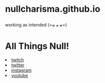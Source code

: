 # nullcharisma.github.io
working as intended (=🝦 ﻌ 🝦=)
⠀⠀⠀⠀⠀⠀⠀⠀⠀⠀⠀⠀⠀⠀⠀⠀⠀⠀
<html lang="en">
<head>
    <meta charset="UTF-8">
    <meta name="viewport" content="width=device-width, initial-scale=1.0">
    <link rel="stylesheet" href="styles.css">
</head>
<body>
    <div class="container">
        <h1> All Things Null! </h1>
        <div class="links">
           <li> <a href="https://www.twitch.tv/nullcharisma" target="_blank"> twitch </a> 
           <li> <a href="https://x.com/nvllcharisma" target="_blank"> twitter </a> 
           <li> <a href="https://www.instagram.com/nullcharisma/" target="_blank"> instagram </a></li>
           <li> <a href="https://www.youtube.com/@nullcharisma" target="_blank"> youtube </a></li>
            

